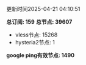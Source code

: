 更新时间2025-04-21 04:10:51

**总订阅: 159**
**总节点: 39607**
- vless节点: 15268
- hysteria2节点: 1

**google ping有效节点: 1490**
